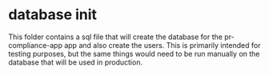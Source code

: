# database init

This folder contains a sql file that will create the database for the pr-compliance-app app and also create the users. This is primarily intended for testing purposes, but the same things would need to be run manually on the database that will be used in production.